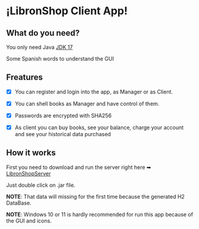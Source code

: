 # ¡LibronShop Client App!

## What do you need?
You only need Java [JDK 17](https://www.oracle.com/java/technologies/javase/jdk17-archive-downloads.html)

Some Spanish words to understand the GUI

## Freatures

- [x] You can register and login into the app, as Manager or as Client.

- [x] You can shell books as Manager and have control of them.

- [x] Passwords are encrypted with SHA256

- [x] As client you can buy books, see your balance, charge your account and see your historical data purchased


## How it works

First you need to download and run the server right here ➡ [LibronShopServer](https://github.com/Varo95/LibronShopServer)

Just double click on .jar file.

**NOTE**: That data will missing for the first time because the generated H2 DataBase.

**NOTE**: Windows 10 or 11 is hardly recommended for run this app because of the GUI and icons.